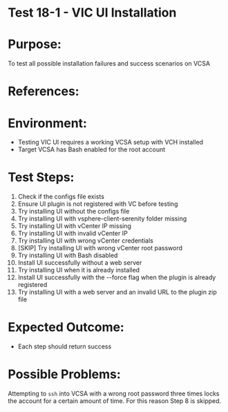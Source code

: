 Test 18-1 - VIC UI Installation
======

# Purpose:
To test all possible installation failures and success scenarios on VCSA

# References:

# Environment:
* Testing VIC UI requires a working VCSA setup with VCH installed
* Target VCSA has Bash enabled for the root account

# Test Steps:
1. Check if the configs file exists
2. Ensure UI plugin is not registered with VC before testing
3. Try installing UI without the configs file
4. Try installing UI with vsphere-client-serenity folder missing
5. Try installing UI with vCenter IP missing
6. Try installing UI with invalid vCenter IP
7. Try installing UI with wrong vCenter credentials
8. [SKIP] Try installing UI with wrong vCenter root password
9. Try installing UI with Bash disabled
10. Install UI successfully without a web server
11. Try installing UI when it is already installed
12. Install UI successfully with the --force flag when the plugin is already registered
13. Try installing UI with a web server and an invalid URL to the plugin zip file

# Expected Outcome:
* Each step should return success

# Possible Problems:
Attempting to `ssh` into VCSA with a wrong root password three times locks the account for a certain amount of time. For this reason Step 8 is skipped.

